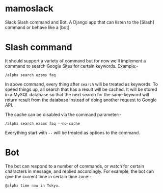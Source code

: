 # mamoslack
Slack Slash command and Bot. A Django app that can listen to the [Slash] command
or behave like a [bot].

# Slash command
It should support a variety of command but for now we'll implement a command
to search Google Sites for certain keywords. Example:-

```
/alpha search ezsms faq
```
In above command, every thing after `search` will be treated as keywords. To speed
things up, all search that has a result will be cached. It will be stored in a MySQL
database so that the next search for the same keyword will return result from the
database instead of doing another request to Google API.

The cache can be disabled via the command parameter:-

```
/alpha search ezsms faq --no-cache
```

Everything start with `--` will be treated as options to the command.

# Bot
The bot can respond to a number of commands, or watch for certain characters in
message, and replied accordingly. For example, the bot can give the current time
in certain time zone:-

```
@alpha time now in Tokyo.
```
